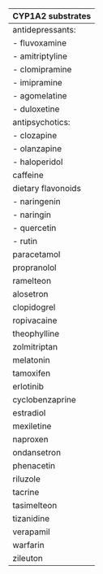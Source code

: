 |                                         **CYP1A2 substrates**                                        |
| ------------------------------------------------------------------------------------------------- |
| antidepressants:                                                                                  |
| - fluvoxamine                                                                                     |
| - amitriptyline                                                                                   |
| - clomipramine                                                                                    |
| - imipramine                                                                                      |
| - agomelatine                                                                                     |
| - duloxetine                                                                                      |
| antipsychotics:                                                                                   |
| - clozapine                                                                                       |
| - olanzapine                                                                                      |
| - haloperidol                                                                                     |
| caffeine                                                                                          |
| dietary flavonoids                                                                                |
| - naringenin                                                                                      |
| - naringin                                                                                        |
| - quercetin                                                                                       |
| - rutin                                                                                           |
| paracetamol                                                                                       |
| propranolol                                                                                       |
| ramelteon                                                                                         |
| alosetron                                                                                         |
| clopidogrel                                                                                       |
| ropivacaine                                                                                       |
| theophylline                                                                                      |
| zolmitriptan                                                                                      |
| melatonin                                                                                         |
| tamoxifen                                                                                         |
| erlotinib                                                                                         |
| cyclobenzaprine                                                                                   |
| estradiol                                                                                         |
| mexiletine                                                                                        |
| naproxen                                                                                          |
| ondansetron                                                                                       |
| phenacetin                                                                                        |
| riluzole                                                                                          |
| tacrine                                                                                           |
| tasimelteon                                                                                       |
| tizanidine                                                                                        |
| verapamil                                                                                         |
| warfarin                                                                                          |
| zileuton                                                                                          |
